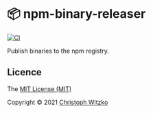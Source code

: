 # :package: npm-binary-releaser
[![CI](https://github.com/christophwitzko/npm-binary-releaser/workflows/CI/badge.svg?branch=main)](https://github.com/christophwitzko/npm-binary-releaser/actions?query=workflow%3ACI+branch%3Amain)

Publish binaries to the npm registry.

## Licence

The [MIT License (MIT)](http://opensource.org/licenses/MIT)

Copyright © 2021 [Christoph Witzko](https://twitter.com/christophwitzko)
